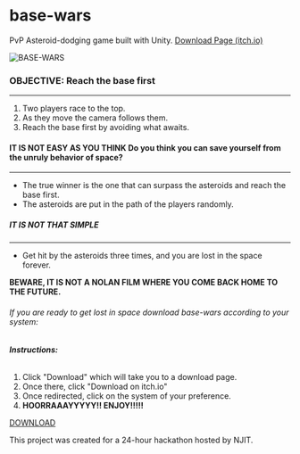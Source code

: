 # base-wars
PvP Asteroid-dodging game built with Unity.
[Download Page (itch.io)](https://cshadx.itch.io/base-wars)

![BASE-WARS](https://github.com/siudn/base-wars/assets/70178791/3dba69a9-a50a-43d4-8551-3265107cf2d4)

### **OBJECTIVE: Reach the base first**
---------------------------------------
1. Two players race to the top.
2. As they move the camera follows them.
3. Reach the base first by avoiding what awaits.

#### **IT IS NOT EASY AS YOU THINK** Do you think you can save yourself from the unruly behavior of space?
-----------------
* The true winner is the one that can surpass the asteroids and reach the base first.
* The asteroids are put in the path of the players randomly.

##### **IT IS NOT THAT SIMPLE**
----------------------------------------
* Get hit by the asteroids three times, and you are lost in the space forever.

**BEWARE, IT IS NOT A NOLAN FILM WHERE YOU COME BACK HOME TO THE FUTURE.**

###### If you are ready to get lost in space download base-wars according to your system:

###### **Instructions:**
1. Click "Download" which will take you to a download page.
2. Once there, click "Download on itch.io"
3. Once redirected, click on the system of your preference.
5. **HOORRAAAYYYYY!! ENJOY!!!!!**

[DOWNLOAD](https://cshadx.itch.io/base-wars)

This project was created for a 24-hour hackathon hosted by NJIT.
